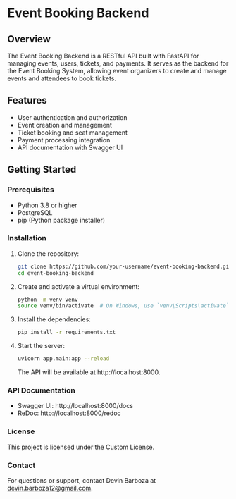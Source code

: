 # Event Booking Backend

## Overview

The Event Booking Backend is a RESTful API built with FastAPI for managing events, users, tickets, and payments. It serves as the backend for the Event Booking System, allowing event organizers to create and manage events and attendees to book tickets.

## Features

- User authentication and authorization
- Event creation and management
- Ticket booking and seat management
- Payment processing integration
- API documentation with Swagger UI

## Getting Started

### Prerequisites

- Python 3.8 or higher
- PostgreSQL
- pip (Python package installer)

### Installation

1. Clone the repository:

   ```bash
   git clone https://github.com/your-username/event-booking-backend.git
   cd event-booking-backend

   ```

2. Create and activate a virtual environment:

   ```bash
   python -m venv venv
   source venv/bin/activate  # On Windows, use `venv\Scripts\activate`

   ```

3. Install the dependencies:

   ```bash
   pip install -r requirements.txt
   ```

4. Start the server:

   ```bash
   uvicorn app.main:app --reload
   ```

   The API will be available at http://localhost:8000.

### API Documentation

- Swagger UI: http://localhost:8000/docs
- ReDoc: http://localhost:8000/redoc

### License

This project is licensed under the Custom License.

### Contact

For questions or support, contact Devin Barboza at devin.barboza12@gmail.com.

